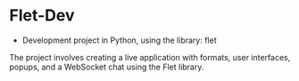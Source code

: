 # Flet-Dev
* Development project in Python, using the library: flet

The project involves creating a live application with formats, user interfaces, popups, and a WebSocket chat using the Flet library.
